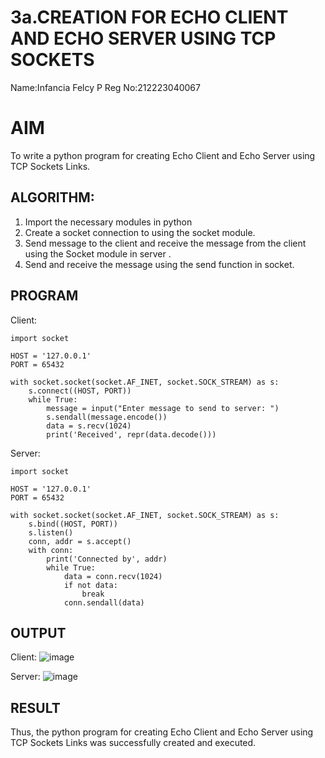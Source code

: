 # 3a.CREATION FOR ECHO CLIENT AND ECHO SERVER USING TCP SOCKETS
Name:Infancia Felcy P
Reg No:212223040067
# AIM
To write a python program for creating Echo Client and Echo Server using TCP
Sockets Links.
## ALGORITHM:
1. Import the necessary modules in python
2. Create a socket connection to using the socket module.
3. Send message to the client and receive the message from the client using the Socket module in
 server .
4. Send and receive the message using the send function in socket.
## PROGRAM
Client:
```
import socket

HOST = '127.0.0.1'  
PORT = 65432        

with socket.socket(socket.AF_INET, socket.SOCK_STREAM) as s:
    s.connect((HOST, PORT))
    while True:
        message = input("Enter message to send to server: ")
        s.sendall(message.encode())
        data = s.recv(1024)
        print('Received', repr(data.decode()))

```
Server:
```
import socket

HOST = '127.0.0.1'  
PORT = 65432       

with socket.socket(socket.AF_INET, socket.SOCK_STREAM) as s:
    s.bind((HOST, PORT))
    s.listen()
    conn, addr = s.accept()
    with conn:
        print('Connected by', addr)
        while True:
            data = conn.recv(1024)
            if not data:
                break
            conn.sendall(data)

```
## OUTPUT
Client:
![image](https://github.com/user-attachments/assets/a3b601c5-5c56-4618-8de3-4c44e41e4b23)



Server:
![image](https://github.com/user-attachments/assets/102d2612-7d86-4e37-bd28-e5a62b1b25c8)



## RESULT
Thus, the python program for creating Echo Client and Echo Server using TCP Sockets Links 
was successfully created and executed.
